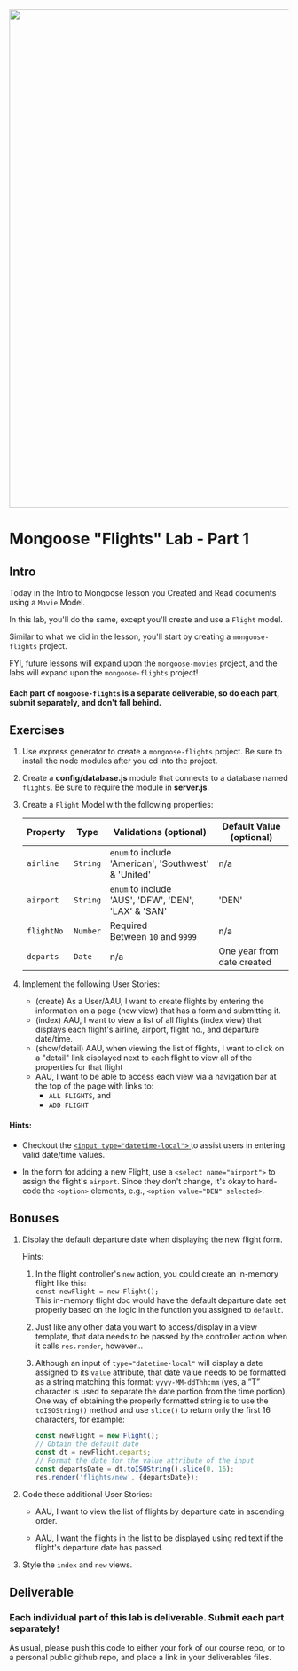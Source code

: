 
<img src="https://i.imgur.com/Y74xxoD.jpg" width="900">

# Mongoose "Flights" Lab - Part 1

## Intro

Today in the Intro to Mongoose lesson you Created and Read documents using a `Movie` Model.

In this lab, you'll do the same, except you'll create and use a `Flight` model.

Similar to what we did in the lesson, you'll start by creating a `mongoose-flights` project.

FYI, future lessons will expand upon the `mongoose-movies` project, and the labs will expand upon the `mongoose-flights` project!

#### Each part of `mongoose-flights` is a separate deliverable, so do each part, submit separately, and don't fall behind.

## Exercises

1. Use express generator to create a `mongoose-flights` project. Be sure to install the node modules after you cd into the project.

2. Create a **config/database.js** module that connects to a database named `flights`. Be sure to require the module in **server.js**.

3. Create a `Flight` Model with the following properties:

	| Property | Type | Validations (optional) | Default Value (optional) |
	|---|---|---|---|
	| `airline`| `String`| `enum` to include 'American', 'Southwest' & 'United' | n/a | 
	| `airport`| `String`| `enum` to include<br>'AUS', 'DFW', 'DEN', 'LAX' & 'SAN' | 'DEN' |
	| `flightNo`| `Number`| Required<br>Between `10` and `9999` | n/a | 
	| `departs`| `Date`| n/a | One year from date created | 

4. Implement the following User Stories:
	- (create) As a User/AAU, I want to create flights by entering the information on a page (new view) that has a form and submitting it.
	- (index) AAU, I want to view a list of all flights (index view) that displays each flight's airline, airport, flight no., and departure date/time.
	- (show/detail) AAU, when viewing the list of flights, I want to click on a "detail" link displayed next to each flight to view all of the properties for that flight
	- AAU, I want to be able to access each view via a navigation bar at the top of the page with links to:
		- `ALL FLIGHTS`, and
		- `ADD FLIGHT`

#### Hints:

- Checkout the [`<input type="datetime-local">`
](https://developer.mozilla.org/en-US/docs/Web/HTML/Element/input/datetime-local) to assist users in entering valid date/time values.

- In the form for adding a new Flight, use a `<select name="airport">` to assign the flight's `airport`. Since they don't change, it's okay to hard-code the `<option>` elements, e.g., `<option value="DEN" selected>`.

## Bonuses

1. Display the default departure date when displaying the new flight form.

	Hints:
	1. In the flight controller's `new` action, you could create an in-memory flight like this:<br>`const newFlight = new Flight();`<br>  This in-memory flight doc would have the default departure date set properly based on the logic in the function you assigned to `default`.
	2. Just like any other data you want to access/display in a view template, that data needs to be passed by the controller action when it calls `res.render`, however…
	3. Although an input of `type="datetime-local"` will display a date assigned to its `value` attribute, that date value needs to be formatted as a string matching this format: `yyyy-MM-ddThh:mm` (yes, a “T” character is used to separate the date portion from the time portion).  One way of obtaining the properly formatted string is to use the `toISOString()` method and use `slice()` to return only the first 16 characters, for example:<br>

		```js
		const newFlight = new Flight();
		// Obtain the default date
		const dt = newFlight.departs;
		// Format the date for the value attribute of the input
		const departsDate = dt.toISOString().slice(0, 16);
		res.render('flights/new', {departsDate});
		```

2. Code these additional User Stories:
	- AAU, I want to view the list of flights by departure date in ascending order.
	
	- AAU, I want the flights in the list to be displayed using red text if the flight's departure date has passed.

3. Style the `index` and `new` views.

## Deliverable

### Each individual part of this lab is deliverable. Submit each part separately!

As usual, please push this code to either your fork of our course repo, or to a personal public github repo, and place a link in your deliverables files.

